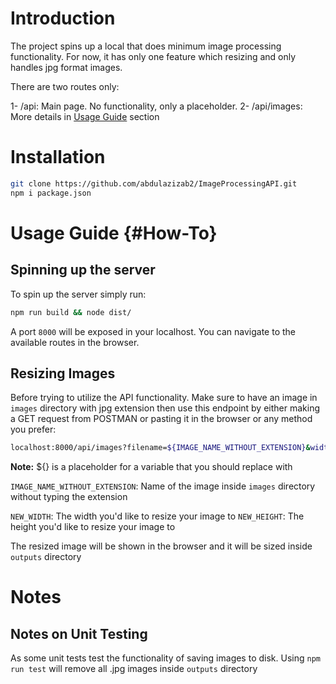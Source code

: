 # Introduction

The project spins up a local that does minimum image processing functionality. For now, it has only one feature which resizing and only handles jpg format images.

There are two routes only:

1- /api: Main page. No functionality, only a placeholder.
2- /api/images: More details in [Usage Guide](#How-To) section

# Installation

```bash
git clone https://github.com/abdulazizab2/ImageProcessingAPI.git
npm i package.json
```
# Usage Guide {#How-To}

## Spinning up the server

To spin up the server simply run:
```bash
npm run build && node dist/
```

A port ```8000``` will be exposed in your localhost. You can navigate to the available routes in the browser.
## Resizing Images

Before trying to utilize the API functionality. Make sure to have an image in ```images``` directory with jpg extension then use this endpoint by either making a GET request from POSTMAN or pasting it in the browser or any method you prefer:
```bash
localhost:8000/api/images?filename=${IMAGE_NAME_WITHOUT_EXTENSION}&width=${NEW_WIDTH}&height=&{NEW_HEIGHT}
```
**Note:** ${} is a placeholder for a variable that you should replace with

```IMAGE_NAME_WITHOUT_EXTENSION```: Name of the image inside ```images``` directory without typing the extension

```NEW_WIDTH```: The width you'd like to resize your image to
```NEW_HEIGHT```: The height you'd like to resize your image to

The resized image will be shown in the browser and it will be sized inside ```outputs``` directory

# Notes

## Notes on Unit Testing

As some unit tests test the functionality of saving images to disk. Using ```npm run test``` will remove all .jpg images inside ```outputs``` directory